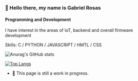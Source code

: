 ### 👋 Hello there, my name is Gabriel Rosas
#### Programming and Development
I have interest in the areas of IoT, backend and overall firmware development

Skills: C / PYTHON / JAVASCRIPT / HMTL / CSS

![Anurag's GitHub stats](https://github-readme-stats.vercel.app/api?username=RosasGabriel&show_icons=true&theme=tokyonight)

[![Top Langs](https://github-readme-stats.vercel.app/api/top-langs/?username=RosasGabriel&theme=tokyonight)](https://github.com/anuraghazra/github-readme-stats)


- 🌱 This page is still a work in progress.
